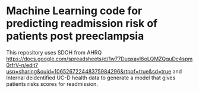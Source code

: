 # Machine Learning code for predicting readmission risk of patients post preeclampsia

This repository uses SDOH from AHRQ https://docs.google.com/spreadsheets/d/1w77DuqxayI6oLQMZQguDc4spm0rfrV-n/edit?usp=sharing&ouid=106526722448375984296&rtpof=true&sd=true and Internal deidentified UC-D health data to generate a model that gives patients risks scores for readmission. 


